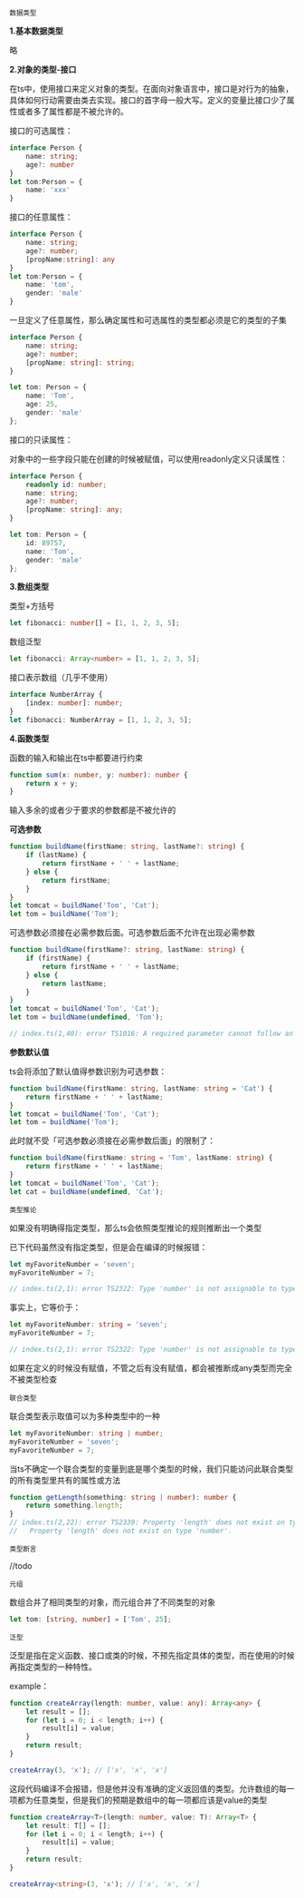 `数据类型`

**1.基本数据类型**

略

**2.对象的类型-接口**

在ts中，使用接口来定义对象的类型。在面向对象语言中，接口是对行为的抽象，具体如何行动需要由类去实现。接口的首字母一般大写。定义的变量比接口少了属性或者多了属性都是不被允许的。

接口的可选属性：

```typescript
interface Person {
    name: string;
    age?: number
}
let tom:Person = {
    name: 'xxx'
}
```

接口的任意属性：

```typescript
interface Person {
    name: string;
    age?: number;
    [propName:string]: any
}
let tom:Person = {
    name: 'tom',
    gender: 'male'
}
```

一旦定义了任意属性，那么确定属性和可选属性的类型都必须是它的类型的子集

```typescript
interface Person {
    name: string;
    age?: number;
    [propName: string]: string;
}

let tom: Person = {
    name: 'Tom',
    age: 25,
    gender: 'male'
};
```

接口的只读属性：

对象中的一些字段只能在创建的时候被赋值，可以使用readonly定义只读属性：

```typescript
interface Person {
    readonly id: number;
    name: string;
    age?: number;
    [propName: string]: any;
}

let tom: Person = {
    id: 89757,
    name: 'Tom',
    gender: 'male'
};
```

**3.数组类型**

类型+方括号

```typescript
let fibonacci: number[] = [1, 1, 2, 3, 5];
```

数组泛型

```typescript
let fibonacci: Array<number> = [1, 1, 2, 3, 5];
```

接口表示数组（几乎不使用）

```typescript
interface NumberArray {
    [index: number]: number;
}
let fibonacci: NumberArray = [1, 1, 2, 3, 5];
```

**4.函数类型**

函数的输入和输出在ts中都要进行约束

```typescript
function sum(x: number, y: number): number {
    return x + y;
}
```

输入多余的或者少于要求的参数都是不被允许的

**可选参数**

```typescript
function buildName(firstName: string, lastName?: string) {
    if (lastName) {
        return firstName + ' ' + lastName;
    } else {
        return firstName;
    }
}
let tomcat = buildName('Tom', 'Cat');
let tom = buildName('Tom');
```

可选参数必须接在必需参数后面。可选参数后面不允许在出现必需参数

```typescript
function buildName(firstName?: string, lastName: string) {
    if (firstName) {
        return firstName + ' ' + lastName;
    } else {
        return lastName;
    }
}
let tomcat = buildName('Tom', 'Cat');
let tom = buildName(undefined, 'Tom');

// index.ts(1,40): error TS1016: A required parameter cannot follow an optional parameter.
```

**参数默认值**

ts会将添加了默认值得参数识别为可选参数：

```typescript
function buildName(firstName: string, lastName: string = 'Cat') {
    return firstName + ' ' + lastName;
}
let tomcat = buildName('Tom', 'Cat');
let tom = buildName('Tom');
```

此时就不受「可选参数必须接在必需参数后面」的限制了：

```typescript
function buildName(firstName: string = 'Tom', lastName: string) {
    return firstName + ' ' + lastName;
}
let tomcat = buildName('Tom', 'Cat');
let cat = buildName(undefined, 'Cat');
```

`类型推论`

如果没有明确得指定类型，那么ts会依照类型推论的规则推断出一个类型

已下代码虽然没有指定类型，但是会在编译的时候报错：

```typescript
let myFavoriteNumber = 'seven';
myFavoriteNumber = 7;

// index.ts(2,1): error TS2322: Type 'number' is not assignable to type 'string'.
```

事实上，它等价于：

```typescript
let myFavoriteNumber: string = 'seven';
myFavoriteNumber = 7;

// index.ts(2,1): error TS2322: Type 'number' is not assignable to type 'string'.
```

如果在定义的时候没有赋值，不管之后有没有赋值，都会被推断成any类型而完全不被类型检查

`联合类型`

联合类型表示取值可以为多种类型中的一种

```typescript
let myFavoriteNumber: string | number;
myFavoriteNumber = 'seven';
myFavoriteNumber = 7;
```

当ts不确定一个联合类型的变量到底是哪个类型的时候，我们只能访问此联合类型的所有类型里共有的属性或方法

```typescript
function getLength(something: string | number): number {
    return something.length;
}
// index.ts(2,22): error TS2339: Property 'length' does not exist on type 'string | number'.
//   Property 'length' does not exist on type 'number'.
```

`类型断言`

//todo

`元组`

数组合并了相同类型的对象，而元组合并了不同类型的对象

```typescript
let tom: [string, number] = ['Tom', 25];
```

`泛型`

泛型是指在定义函数、接口或类的时候，不预先指定具体的类型，而在使用的时候再指定类型的一种特性。

example：

```typescript
function createArray(length: number, value: any): Array<any> {
    let result = [];
    for (let i = 0; i < length; i++) {
        result[i] = value;
    }
    return result;
}

createArray(3, 'x'); // ['x', 'x', 'x']
```

这段代码编译不会报错，但是他并没有准确的定义返回值的类型。允许数组的每一项都为任意类型，但是我们的预期是数组中的每一项都应该是value的类型

```typescript
function createArray<T>(length: number, value: T): Array<T> {
    let result: T[] = [];
    for (let i = 0; i < length; i++) {
        result[i] = value;
    }
    return result;
}

createArray<string>(3, 'x'); // ['x', 'x', 'x']
```



